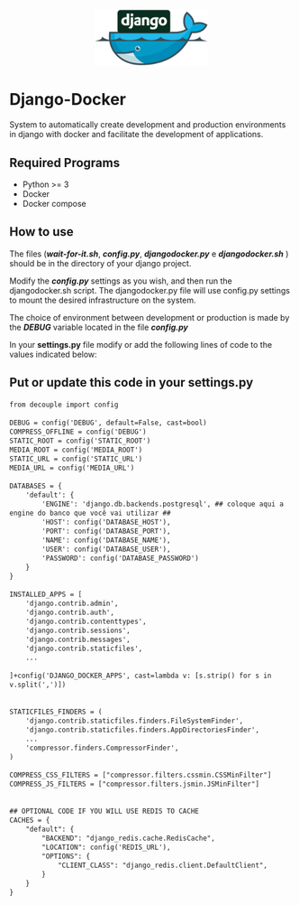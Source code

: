 ﻿



<p align="center"><img src="django-docker.png" alt="django-docker" width="200"/></p>

# Django-Docker
System to automatically create development and production environments in django with docker and facilitate the development of applications.
## Required Programs

 - Python >= 3
 - Docker
 - Docker compose

## How to use

The files  (***wait-for-it.sh***, ***config.py***, ***djangodocker.py*** e ***djangodocker.sh*** ) should be in the directory of your django project.

Modify the ***config.py*** settings as you wish, and then run the djangodocker.sh script. The djangodocker.py file will use config.py settings to mount the desired infrastructure on the system.

The choice of environment between development or production is made by the ***DEBUG*** variable located in the file ***config.py***

In your **settings.py** file modify or add the following lines of code to the values ​​indicated below:
## Put or update this code in your  settings.py ##

    from decouple import config
    
    DEBUG = config('DEBUG', default=False, cast=bool)
    COMPRESS_OFFLINE = config('DEBUG')
    STATIC_ROOT = config('STATIC_ROOT')
    MEDIA_ROOT = config('MEDIA_ROOT')
    STATIC_URL = config('STATIC_URL')
    MEDIA_URL = config('MEDIA_URL')
    
    DATABASES = {
        'default': {
            'ENGINE': 'django.db.backends.postgresql', ## coloque aqui a engine do banco que você vai utilizar ##
            'HOST': config('DATABASE_HOST'),
            'PORT': config('DATABASE_PORT'),
            'NAME': config('DATABASE_NAME'),
            'USER': config('DATABASE_USER'),
            'PASSWORD': config('DATABASE_PASSWORD')
        }
    }
    
    INSTALLED_APPS = [
        'django.contrib.admin',
        'django.contrib.auth',
        'django.contrib.contenttypes',
        'django.contrib.sessions',
        'django.contrib.messages',
        'django.contrib.staticfiles',
        ...
        
    ]+config('DJANGO_DOCKER_APPS', cast=lambda v: [s.strip() for s in v.split(',')])
    
    
    STATICFILES_FINDERS = (
        'django.contrib.staticfiles.finders.FileSystemFinder',
        'django.contrib.staticfiles.finders.AppDirectoriesFinder',
        ...
        'compressor.finders.CompressorFinder',
    )
    
    COMPRESS_CSS_FILTERS = ["compressor.filters.cssmin.CSSMinFilter"]
    COMPRESS_JS_FILTERS = ["compressor.filters.jsmin.JSMinFilter"]   
    
    
    ## OPTIONAL CODE IF YOU WILL USE REDIS TO CACHE
    CACHES = {
        "default": {
            "BACKEND": "django_redis.cache.RedisCache",
            "LOCATION": config('REDIS_URL'),
            "OPTIONS": {
                "CLIENT_CLASS": "django_redis.client.DefaultClient",
            }
        }
    }


